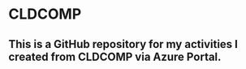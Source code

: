 # CLDCOMP

## This is a GitHub repository for my activities I created from CLDCOMP via Azure Portal.
